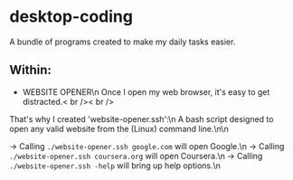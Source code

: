 # desktop-coding

A bundle of programs created to make my daily tasks easier.


## Within:

* WEBSITE OPENER\n
Once I open my web browser, it's easy to get distracted.< br />< br />

That's why I created 'website-opener.ssh':\n
A bash script designed to open any valid website from the (Linux) command line.\n\n

-> Calling `./website-opener.ssh google.com` will open Google.\n
-> Calling `./website-opener.ssh coursera.org` will open Coursera.\n
-> Calling `./website-opener.ssh -help` will bring up help options.\n
